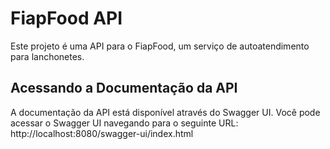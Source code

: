 # FiapFood API

Este projeto é uma API para o FiapFood, um serviço de autoatendimento para lanchonetes.

## Acessando a Documentação da API

A documentação da API está disponível através do Swagger UI. Você pode acessar o Swagger UI navegando para o seguinte URL:
http://localhost:8080/swagger-ui/index.html
